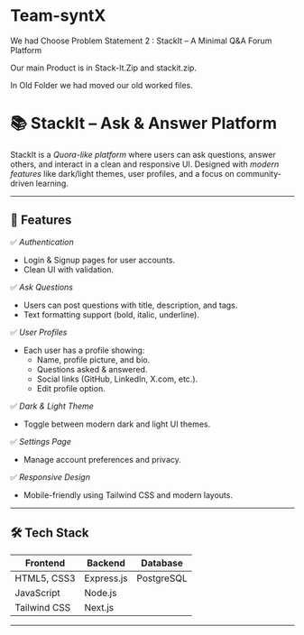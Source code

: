 # Team-syntX

We had Choose Problem Statement 2 :  StackIt – A Minimal Q&A Forum Platform


Our main Product is in Stack-It.Zip and stackit.zip.  


In Old Folder we had moved our old worked files.



# 📚 StackIt – Ask & Answer Platform

StackIt is a *Quora-like platform* where users can ask questions, answer others, and interact in a clean and responsive UI. Designed with *modern features* like dark/light themes, user profiles, and a focus on community-driven learning.

---

## 🚀 Features

✅ *Authentication*
- Login & Signup pages for user accounts.  
- Clean UI with validation.

✅ *Ask Questions*
- Users can post questions with title, description, and tags.  
- Text formatting support (bold, italic, underline).  

✅ *User Profiles*
- Each user has a profile showing:
  - Name, profile picture, and bio.
  - Questions asked & answered.
  - Social links (GitHub, LinkedIn, X.com, etc.).
  - Edit profile option.

✅ *Dark & Light Theme*
- Toggle between modern dark and light UI themes.

✅ *Settings Page*
- Manage account preferences and privacy.

✅ *Responsive Design*
- Mobile-friendly using Tailwind CSS and modern layouts.

---

## 🛠 Tech Stack

| Frontend        | Backend        | Database     |
|-----------------|----------------|--------------|
| HTML5, CSS3     | Express.js     | PostgreSQL   |
| JavaScript      | Node.js        |              |
| Tailwind CSS    | Next.js        |              |

---



